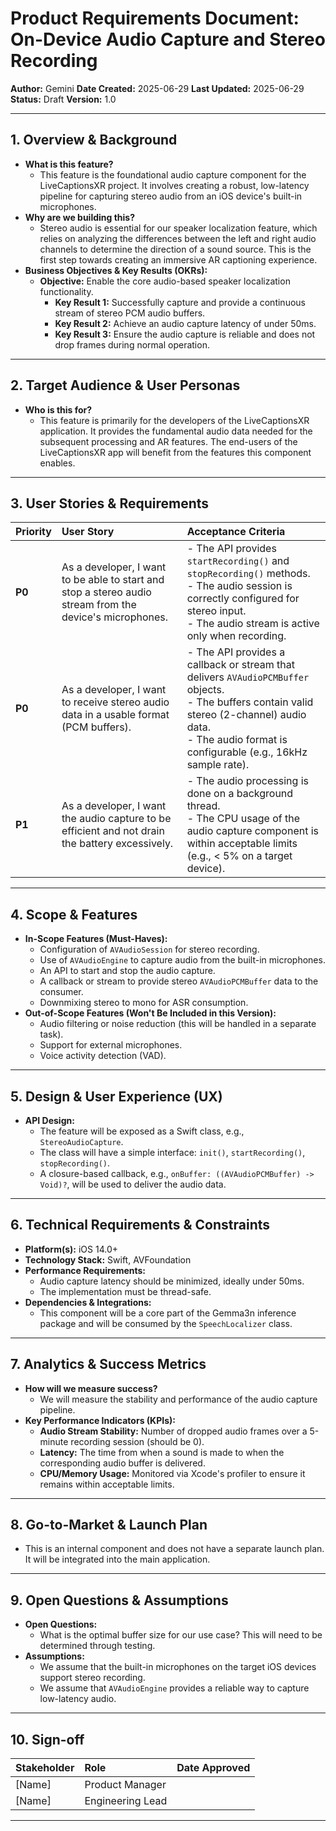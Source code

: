 
# Product Requirements Document: On-Device Audio Capture and Stereo Recording

**Author:** Gemini
**Date Created:** 2025-06-29
**Last Updated:** 2025-06-29
**Status:** Draft
**Version:** 1.0

---

## 1. Overview & Background

*   **What is this feature?**
    *   This feature is the foundational audio capture component for the LiveCaptionsXR project. It involves creating a robust, low-latency pipeline for capturing stereo audio from an iOS device's built-in microphones.
*   **Why are we building this?**
    *   Stereo audio is essential for our speaker localization feature, which relies on analyzing the differences between the left and right audio channels to determine the direction of a sound source. This is the first step towards creating an immersive AR captioning experience.
*   **Business Objectives & Key Results (OKRs):**
    *   **Objective:** Enable the core audio-based speaker localization functionality.
        *   **Key Result 1:** Successfully capture and provide a continuous stream of stereo PCM audio buffers.
        *   **Key Result 2:** Achieve an audio capture latency of under 50ms.
        *   **Key Result 3:** Ensure the audio capture is reliable and does not drop frames during normal operation.

---

## 2. Target Audience & User Personas

*   **Who is this for?**
    *   This feature is primarily for the developers of the LiveCaptionsXR application. It provides the fundamental audio data needed for the subsequent processing and AR features. The end-users of the LiveCaptionsXR app will benefit from the features this component enables.

---

## 3. User Stories & Requirements

| Priority | User Story                                                                                             | Acceptance Criteria                                                                                                                                                              |
| :------- | :----------------------------------------------------------------------------------------------------- | :------------------------------------------------------------------------------------------------------------------------------------------------------------------------------- |
| **P0**   | As a developer, I want to be able to start and stop a stereo audio stream from the device's microphones. | - The API provides `startRecording()` and `stopRecording()` methods. <br> - The audio session is correctly configured for stereo input. <br> - The audio stream is active only when recording. |
| **P0**   | As a developer, I want to receive stereo audio data in a usable format (PCM buffers).                  | - The API provides a callback or stream that delivers `AVAudioPCMBuffer` objects. <br> - The buffers contain valid stereo (2-channel) audio data. <br> - The audio format is configurable (e.g., 16kHz sample rate). |
| **P1**   | As a developer, I want the audio capture to be efficient and not drain the battery excessively.          | - The audio processing is done on a background thread. <br> - The CPU usage of the audio capture component is within acceptable limits (e.g., < 5% on a target device). |

---

## 4. Scope & Features

*   **In-Scope Features (Must-Haves):**
    *   Configuration of `AVAudioSession` for stereo recording.
    *   Use of `AVAudioEngine` to capture audio from the built-in microphones.
    *   An API to start and stop the audio capture.
    *   A callback or stream to provide stereo `AVAudioPCMBuffer` data to the consumer.
    *   Downmixing stereo to mono for ASR consumption.
*   **Out-of-Scope Features (Won't Be Included in this Version):**
    *   Audio filtering or noise reduction (this will be handled in a separate task).
    *   Support for external microphones.
    *   Voice activity detection (VAD).

---

## 5. Design & User Experience (UX)

*   **API Design:**
    *   The feature will be exposed as a Swift class, e.g., `StereoAudioCapture`.
    *   The class will have a simple interface: `init()`, `startRecording()`, `stopRecording()`.
    *   A closure-based callback, e.g., `onBuffer: ((AVAudioPCMBuffer) -> Void)?`, will be used to deliver the audio data.

---

## 6. Technical Requirements & Constraints

*   **Platform(s):** iOS 14.0+
*   **Technology Stack:** Swift, AVFoundation
*   **Performance Requirements:**
    *   Audio capture latency should be minimized, ideally under 50ms.
    *   The implementation must be thread-safe.
*   **Dependencies & Integrations:**
    *   This component will be a core part of the Gemma3n inference package and will be consumed by the `SpeechLocalizer` class.

---

## 7. Analytics & Success Metrics

*   **How will we measure success?**
    *   We will measure the stability and performance of the audio capture pipeline.
*   **Key Performance Indicators (KPIs):**
    *   **Audio Stream Stability:** Number of dropped audio frames over a 5-minute recording session (should be 0).
    *   **Latency:** The time from when a sound is made to when the corresponding audio buffer is delivered.
    *   **CPU/Memory Usage:** Monitored via Xcode's profiler to ensure it remains within acceptable limits.

---

## 8. Go-to-Market & Launch Plan

*   This is an internal component and does not have a separate launch plan. It will be integrated into the main application.

---

## 9. Open Questions & Assumptions

*   **Open Questions:**
    *   What is the optimal buffer size for our use case? This will need to be determined through testing.
*   **Assumptions:**
    *   We assume that the built-in microphones on the target iOS devices support stereo recording.
    *   We assume that `AVAudioEngine` provides a reliable way to capture low-latency audio.

---

## 10. Sign-off

| Stakeholder       | Role                | Date Approved |
| :---------------- | :------------------ | :------------ |
| [Name]            | Product Manager     |               |
| [Name]            | Engineering Lead    |               |

---
